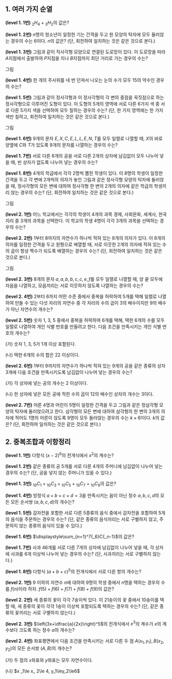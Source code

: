 ## 1. 여러 가지 순열

**(level 1. 1번)** ${_2}H{_4}+{_3}H{_2}$의 값은?

**(level 1. 2번)** $n$명의 청소년이 일정한 기는 간격을 두고 원 모양의 탁자에 모두 둘러앉는 경우의 수는 6이다. $n$의 값은? (단, 회전하여 일치하는 것은 같은 것으로 본다.)

**(level 1. 3번)** 그림과 같이 직사각형 모양으로 연결된 도로망이 있다. 이 도로망을 따라 $A$지점에서 출발하여 $P$지점을 지나 $B$지점까지 최단 거리로 가는 경우의 수는?

그림

**(level 1. 4번)** 한 개의 주사위를 네 번 던져서 나오는 눈의 수가 모두 15의 약수인 경우의 수는?

**(level 1. 5번)** 그림과 같이 정사각형과 이 정사각형의 각 변의 중점을 꼭짓점으로 하는 정사각형으로 이루어진 도형이 있다. 이 도형의 5개의 영역에 서로 다른 6가지 색 중 서로 다른 5가지 색을 선택하여 모두 칠하는 경우의 수는? (단, 한 가지 영역에는 한 가지 색만 칠하고, 회전하여 일치하는 것은 같은 것으로 본다.)

그림

**(level 1. 6번)** 9개의 문자 $E, X, C, E, L, L, E, N, T$를 모두 일렬로 나열할 때, $X$의 바로 양옆에 $C$와 $T$가 있도록 9개의 문자를 나열하는 경우의 수는?

**(level 1. 7번)** 서로 다른 6개의 공을 서로 다른 2개의 상자에 남김없이 모두 나누어 넣을 때, 빈 상자가 없도록 나누어 넣는 경우의 수는?

**(level 1. 8번)** 4개의 학급에서 각각 2명씩 뽑힌 학생이 있다. 이 8명의 학생이 일정한 간격을 두고 각 변에 2개씩의 의자가 놓인 그림과 같은 정사각형 모양의 탁자에 둘러앉을 때, 정사각형의 모든 변에 대하여 정사각형 한 변의 2개의 의자에 같은 학급의 학생끼리 앉는 경우의 수는? (단, 회전하여 일치하는 것은 같은 것으로 본다.)

그림

**(level 2. 1번)** 어느 학교에서는 각각의 학생이 4개의 과목 경제, 사회문화, 세계사, 한국지리 중 3개의 과목을 선택한다. 이 학교의 학생 4명이 각각 3개의 과목을 선택하는 경우의 수는?

**(level 2. 2번)** 1부터 8까지의 자연수가 하나씩 적혀 있는 8개의 의자가 있다. 이 8개의 의자를 일정한 간격을 두고 원형으로 배열할 때, 서로 이웃한 2개의 의자에 적혀 있는 수의 곱이 항상 짝수가 되도록 배열하는 경우의 수는? (단, 회전하여 일치하는 것은 같은 것으로 본다.)

그림

**(level 2. 3번)** 8개의 문자 $a, a, b, b, c, c, e, f$를 모두 일렬로 나열할 때, 양 끝 모두에 자음을 나열하고, 모음끼리는 서로 이웃하지 않도록 나열하는 경우의 수는?

**(level 2. 4번)** 2부터 6까지 어떤 수준 중에서 중복을 허락하여 5개를 택해 일렬로 나열하여 만들 수 있는 다섯 자리의 자연수 중 각 자리의 수의 곱이 3의 배수이지만 9의 배수가 아닌 자연수의 개수는?

**(level 2. 5번)** 숫자 1, 3, 5 중에서 중복을 허락하여 6개를 택해, 택한 6개의 수를 모두 일렬로 나열하여 개인 식별 번호를 만들려고 한다. 다음 조건을 만족시키는 개인 식별 번호의 개수는?

(가) 숫자 1, 3, 5가 1개 이상 포함된다.

(나) 택한 6개의 수의 합은 22 이상이다.

**(level 2. 6번)** 1부터 9까지의 자연수가 하나씩 적혀 있는 9개의 공을 같은 종류의 상자 3개에 다음 조건을 만족시키도록 남김없이 나누어 넣는 경우의 수는?

(가) 각 상자에 넣는 공의 개수는 2 이상이다.

(나) 한 상자에 넣은 모든 공에 적힌 수의 곱이 12의 배수인 상자의 개수는 3이다.

**(level 2. 7번)** 어른 4명과 어린이 5명이 일정한 간격을 두고 그림과 같은 정삼각형 모양의 탁자에 둘러앉으려고 한다. 삼각형의 모든 변에 대하여 삼각형의 한 변의 3개의 의자에 적어도 1명의 어른이 앉도록 9명이 모두 둘러앉는 경우의 수는 $k\times6!$이다. $k$의 값은? (단, 회전하여 일치하는 것은 같은 것으로 본다.)

## 2. 중복조합과 이항정리

**(level 1. 1번)** 다항식 $(x-2)^6$의 전개식에서 $x^2$의 계수는?

**(level 1. 2번)** 같은 종류의 공 5개를 서로 다른 4개의 주머니에 남김없이 나누어 넣는 경우의 수는? (단, 공을 넣지 않는 주머니가 있을 수 있다.)

**(level 1. 3번)** ${_10}C{_1}+{_10}C{_3}+{_10}C{_5}+{_10}C{_7}+{_10}C{_9}$의 값은?

**(level 1. 4번)** 방정식 $a+b+c+d=3$을 만족시키는 음이 아닌 정수 $a, b, c, d$의 모든 모든 순서쌍 $(a, b, c, d)$의 개수는?

**(level 1. 5번)** 감자전을 포함한 서로 다른 5종류의 음식 중에서 감자전을 포함하여 5개의 음식을 주문하는 경우의 수는? (단, 같은 종류의 음식끼리는 서로 구별하지 않고, 주문하지 않는 종류의 음식이 있을 수 있다.)

**(level 1. 6번)** $\displaystyle\sum_{n=1}^7{_6}C{_n-1}$의 값은?

**(level 1. 7번)** 사과 46개를 서로 다른 7개의 상자에 남김없이 나누어 넣을 때, 각 상자에 사과를 6개 이상씩 나누어 넣는 경우의 수는? (단, 사과끼리는 서로 구별하지 않는다.)

**(level 1. 8번)** 다항식 $(a+b+c)^5$의 전개식에서 서로 다른 항의 개수는?

**(level 2. 1번)** 9 이하의 자연수 $n$에 대하여 9명의 학생 중에서 $n$명을 택하는 경우의 수를 $f(n)$이라 하자. $f(5)+f(6)+f(7)+f(8)+f(9)$의 값은?

**(level 2. 2번)** 세 종류의 꽃이 각각 7송이씩 있다. 이 21송이의 꽃 중에서 10송이를 택할 때, 세 종류의 꽃이 각각 1송이 이상씩 포함되도록 택하는 경우의 수는? (단, 같은 종류의 꽃끼리는 서로 구별하지 않는다.)

**(level 2. 3번)** $\left(3x+\dfrac{a}{2x}\right)^5$의 전개식에서 $x^3$의 계수가 $x$의 계수보다 크도록 하는 정수 $a$의 개수는?

**(level 2. 4번)** 좌표평면에서 다음 조건을 만족시키는 서로 다른 두 점 $A(x_1, y_1), B(x_2, y_2)$의 모든 순서쌍 $(A, B)$의 개수는?

(가) 두 점의 $x$좌표와 $y$좌표는 모두 자연수이다.

(나) $x _1\le x_ 2\le 4, y_1\ley_2\le6$

